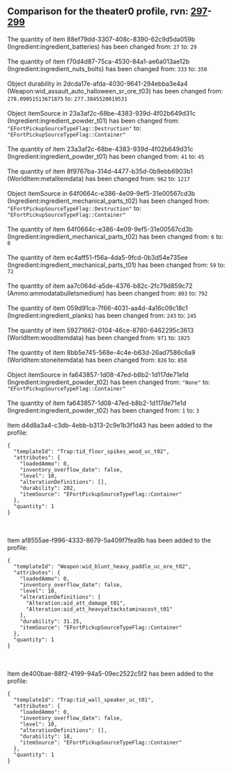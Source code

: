 ## Comparison for the theater0 profile, rvn: [297](https://github.com/PRO100KatYT/FortniteProfileRevisions/tree/main/profiles/theater0/297%20theater0.json)-[299](https://github.com/PRO100KatYT/FortniteProfileRevisions/tree/main/profiles/theater0/299%20theater0.json)

The quantity of item 88ef79dd-3307-408c-8390-62c9d5da059b (Ingredient:ingredient_batteries) has been changed from: `27` to: `29`
<br><br>
The quantity of item f70d4d87-75ca-4530-84a1-ae6a013ae12b (Ingredient:ingredient_nuts_bolts) has been changed from: `333` to: `350`
<br><br>
Object durability in 2dcda17e-afda-4030-9641-294ebba3e4a4 (Weapon:wid_assault_auto_halloween_sr_ore_t03) has been changed from: `278.09051513671875` to: `277.3845520019531`
<br><br>
Object itemSource in 23a3af2c-68be-4383-939d-4f02b649d31c (Ingredient:ingredient_powder_t01) has been changed from: `"EFortPickupSourceTypeFlag::Destruction"` to: `"EFortPickupSourceTypeFlag::Container"`
<br><br>
The quantity of item 23a3af2c-68be-4383-939d-4f02b649d31c (Ingredient:ingredient_powder_t01) has been changed from: `41` to: `45`
<br><br>
The quantity of item 8f9767ba-314d-4477-b35d-0b9ebb6903b1 (WorldItem:metalitemdata) has been changed from: `962` to: `1217`
<br><br>
Object itemSource in 64f0664c-e386-4e09-9ef5-31e00567cd3b (Ingredient:ingredient_mechanical_parts_t02) has been changed from: `"EFortPickupSourceTypeFlag::Destruction"` to: `"EFortPickupSourceTypeFlag::Container"`
<br><br>
The quantity of item 64f0664c-e386-4e09-9ef5-31e00567cd3b (Ingredient:ingredient_mechanical_parts_t02) has been changed from: `6` to: `8`
<br><br>
The quantity of item ec4aff51-f56a-4da5-9fcd-0b3d54e735ee (Ingredient:ingredient_mechanical_parts_t01) has been changed from: `59` to: `72`
<br><br>
The quantity of item aa7c064d-a5de-4376-b82c-2fc79d859c72 (Ammo:ammodatabulletsmedium) has been changed from: `803` to: `792`
<br><br>
The quantity of item 059d91ca-7f66-4031-aa4d-4a16c09c18c1 (Ingredient:ingredient_planks) has been changed from: `243` to: `245`
<br><br>
The quantity of item 59271662-0104-46ce-8780-6462295c3613 (WorldItem:wooditemdata) has been changed from: `971` to: `1025`
<br><br>
The quantity of item 8bb5e745-568e-4c4e-b63d-26ad7586c6a9 (WorldItem:stoneitemdata) has been changed from: `826` to: `858`
<br><br>
Object itemSource in fa643857-1d08-47ed-b8b2-1d117de71e1d (Ingredient:ingredient_powder_t02) has been changed from: `"None"` to: `"EFortPickupSourceTypeFlag::Container"`
<br><br>
The quantity of item fa643857-1d08-47ed-b8b2-1d117de71e1d (Ingredient:ingredient_powder_t02) has been changed from: `1` to: `3`
<br><br>
Item d4d8a3a4-c3db-4ebb-b313-2c9e1b3f1d43 has been added to the profile:

```
{
  "templateId": "Trap:tid_floor_spikes_wood_uc_t02",
  "attributes": {
    "loadedAmmo": 0,
    "inventory_overflow_date": false,
    "level": 10,
    "alterationDefinitions": [],
    "durability": 202,
    "itemSource": "EFortPickupSourceTypeFlag::Container"
  },
  "quantity": 1
}
```

<br><br>
Item af8555ae-f996-4333-8679-5a409f7fea9b has been added to the profile:

```
{
  "templateId": "Weapon:wid_blunt_heavy_paddle_uc_ore_t02",
  "attributes": {
    "loadedAmmo": 0,
    "inventory_overflow_date": false,
    "level": 10,
    "alterationDefinitions": [
      "Alteration:aid_att_damage_t01",
      "Alteration:aid_att_heavyattackstaminacost_t01"
    ],
    "durability": 31.25,
    "itemSource": "EFortPickupSourceTypeFlag::Container"
  },
  "quantity": 1
}
```

<br><br>
Item de400bae-88f2-4199-94a5-09ec2522c5f2 has been added to the profile:

```
{
  "templateId": "Trap:tid_wall_speaker_uc_t01",
  "attributes": {
    "loadedAmmo": 0,
    "inventory_overflow_date": false,
    "level": 10,
    "alterationDefinitions": [],
    "durability": 18,
    "itemSource": "EFortPickupSourceTypeFlag::Container"
  },
  "quantity": 1
}
```

<br><br>
